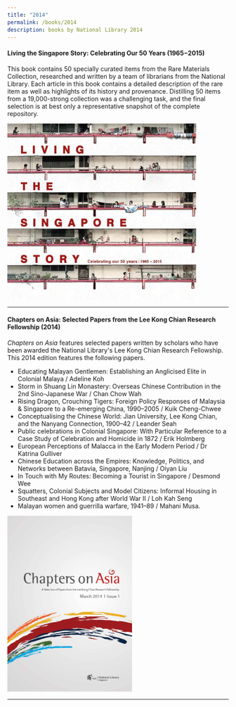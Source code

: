 ```yaml
---
title: "2014"
permalink: /books/2014
description: books by National Library 2014
---
```

#### <a target="_blank" href="/vol-11/issue-2/jul-sep-2015/stories" style="text-decoration: none; font-weight: bold;">Living the Singapore Story: Celebrating Our 50 Years (1965−2015) </a>
<p>This book contains 50 specially curated items from the Rare Materials Collection, researched and written by a team of librarians from the National Library. Each article in this book contains a detailed description of the rare item as well as highlights of its history and provenance. Distilling 50 items from a 19,000-strong collection was a challenging task, and the final selection is at best only a representative snapshot of the complete repository.

</p>
<img style="height:400px; width:auto" src="/images/publications/Living%20the%20Singapore%20Story%202015.jpg">

<hr>


#### <a style="text-decoration: none; font-weight: bold;" href="https://eresources.nlb.gov.sg/printheritage/detail/aa13c36e-0406-4514-85c1-1201d0c8f4aa.aspx" target="_blank">Chapters on Asia: Selected Papers from the Lee Kong Chian Research Fellowship (2014)</a> 
<p><i>Chapters on Asia</i> features selected papers written by scholars who have been awarded the National Library's Lee Kong Chian Research Fellowship. This 2014 edition features the following papers.

* Educating Malayan Gentlemen: Establishing an Anglicised Elite in Colonial Malaya / Adeline Koh 
* Storm in Shuang Lin Monastery: Overseas Chinese Contribution in the 2nd Sino-Japanese War / Chan Chow Wah
* Rising Dragon, Crouching Tigers: Foreign Policy Responses of Malaysia & Singapore to a Re-emerging China, 1990–2005 / Kuik Cheng-Chwee 
* Conceptualising the Chinese World: Jian University, Lee Kong Chian, and the Nanyang Connection, 1900–42 / Leander Seah
* Public celebrations in Colonial Singapore: With Particular Reference to a Case Study of Celebration and Homicide in 1872 / Erik Holmberg 
*  European Perceptions of Malacca in the Early Modern Period / Dr Katrina Gulliver 
* Chinese Education across the Empires: Knowledge, Politics, and Networks between Batavia, Singapore, Nanjing / Oiyan Liu 
* In Touch with My Routes: Becoming a Tourist in Singapore / Desmond Wee 
* Squatters, Colonial Subjects and Model Citizens: Informal Housing in Southeast and Hong Kong after World War II / Loh Kah Seng 
* Malayan women and guerrilla warfare, 1941–89 / Mahani Musa.
<img style="height:400px; width:auto" src="/images/publications/COA2014.png">
<hr>
